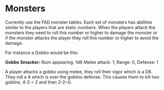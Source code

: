 # Monsters

Currently use the FAD monster tables. Each set of monsters has abilities similar to the players that are static numbers. When the players attack the monsters they need to roll this number or higher to damage the monster or if the monster attacks the player they roll this number or higher to avoid the damage.

For instance a Gobbo would be this:

**Gobbo Smacker:**
Num appearing: 1d6
Melee attack: 1, Range: 0, Defense: 1

A player attacks a gobbo using melee, they roll their vigor which is a D6. They roll a 4 which is over the goblins defense. This causes them to kill two goblins, 4-2 = 2 and then 2-2=0. 